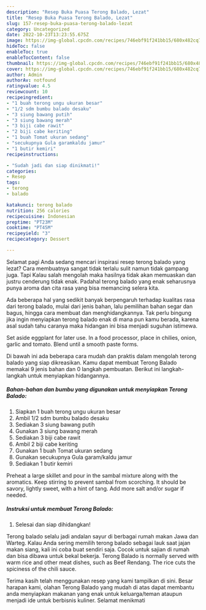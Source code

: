 ```yaml
---
description: "Resep Buka Puasa Terong Balado, Lezat"
title: "Resep Buka Puasa Terong Balado, Lezat"
slug: 157-resep-buka-puasa-terong-balado-lezat
category: Uncategorized
date: 2022-10-23T13:23:55.675Z
image: https://img-global.cpcdn.com/recipes/746ebf91f241bb15/680x482cq70/terong-balado-foto-resep-utama.jpg
hideToc: false
enableToc: true
enableTocContent: false
thumbnail: https://img-global.cpcdn.com/recipes/746ebf91f241bb15/680x482cq70/terong-balado-foto-resep-utama.jpg
cover: https://img-global.cpcdn.com/recipes/746ebf91f241bb15/680x482cq70/terong-balado-foto-resep-utama.jpg
author: Admin
authorAv: notfound
ratingvalue: 4.5
reviewcount: 10
recipeingredient:
- "1 buah terong ungu ukuran besar"
- "1/2 sdm bumbu balado desaku"
- "3 siung bawang putih"
- "3 siung bawang merah"
- "3 biji cabe rawit"
- "2 biji cabe keriting"
- "1 buah Tomat ukuran sedang"
- "secukupnya Gula garamkaldu jamur"
- "1 butir kemiri"
recipeinstructions:

- "Sudah jadi dan siap dinikmati!"
categories:
- Resep
tags:
- terong
- balado

katakunci: terong balado 
nutrition: 256 calories
recipecuisine: Indonesian
preptime: "PT23M"
cooktime: "PT45M"
recipeyield: "3"
recipecategory: Dessert

---
```



Selamat pagi Anda sedang mencari inspirasi resep terong balado yang lezat? Cara membuatnya sangat tidak terlalu sulit namun tidak gampang juga. Tapi Kalau salah mengolah maka hasilnya tidak akan memuaskan dan justru cenderung tidak enak. Padahal terong balado yang enak seharusnya punya aroma dan cita rasa yang bisa memancing selera kita.


Ada beberapa hal yang sedikit banyak berpengaruh terhadap kualitas rasa dari terong balado, mulai dari jenis bahan, lalu pemilihan bahan segar dan bagus, hingga cara membuat dan menghidangkannya. Tak perlu bingung jika ingin menyiapkan terong balado enak di mana pun kamu berada, karena asal sudah tahu caranya maka hidangan ini bisa menjadi suguhan istimewa.

Set aside eggplant for later use. In a food processor, place in chilies, onion, garlic and tomato. Blend until a smooth paste forms.


Di bawah ini ada beberapa cara mudah dan praktis dalam mengolah terong balado yang siap dikreasikan. Kamu dapat membuat Terong Balado memakai 9 jenis bahan dan 0 langkah pembuatan. Berikut ini langkah-langkah untuk menyiapkan hidangannya.

<!--inarticleads1-->

##### Bahan-bahan dan bumbu yang digunakan untuk menyiapkan Terong Balado:

1. Siapkan 1 buah terong ungu ukuran besar
1. Ambil 1/2 sdm bumbu balado desaku
1. Sediakan 3 siung bawang putih
1. Gunakan 3 siung bawang merah
1. Sediakan 3 biji cabe rawit
1. Ambil 2 biji cabe keriting
1. Gunakan 1 buah Tomat ukuran sedang
1. Gunakan secukupnya Gula garam/kaldu jamur
1. Sediakan 1 butir kemiri


Preheat a large skillet and pour in the sambal mixture along with the aromatics. Keep stirring to prevent sambal from scorching. It should be savory, lightly sweet, with a hint of tang. Add more salt and/or sugar if needed. 

<!--inarticleads2-->

##### Instruksi untuk membuat Terong Balado:


1. Selesai dan siap dihidangkan!

Terong balado selalu jadi andalan sayur di berbagai rumah makan Jawa dan Warteg. Kalau Anda sering memilih terong balado sebagai lauk saat jajan makan siang, kali ini coba buat sendiri saja. Cocok untuk sajian di rumah dan bisa dibawa untuk bekal bekerja. Terong Balado is normally served with warm rice and other meat dishes, such as Beef Rendang. The rice cuts the spiciness of the chili sauce. 

Terima kasih telah menggunakan resep yang kami tampilkan di sini. Besar harapan kami, olahan Terong Balado yang mudah di atas dapat membantu anda menyiapkan makanan yang enak untuk keluarga/teman ataupun menjadi ide untuk berbisnis kuliner. Selamat menikmati
